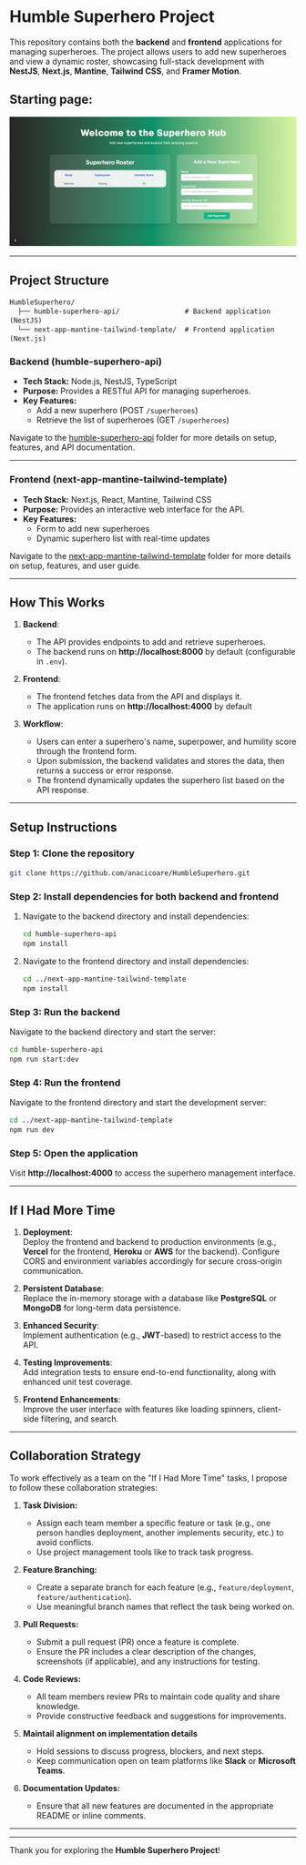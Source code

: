 
# **Humble Superhero Project**

This repository contains both the **backend** and **frontend** applications for managing superheroes. The project allows users to add new superheroes and view a dynamic roster, showcasing full-stack development with **NestJS**, **Next.js**, **Mantine**, **Tailwind CSS**, and **Framer Motion**.

## Starting page:

![starting_page](screenshots/startpage.png)

---

## **Project Structure**

```
HumbleSuperhero/
  ├── humble-superhero-api/                # Backend application (NestJS)
  └── next-app-mantine-tailwind-template/  # Frontend application (Next.js)
```

### **Backend (humble-superhero-api)**
- **Tech Stack:** Node.js, NestJS, TypeScript
- **Purpose:** Provides a RESTful API for managing superheroes.
- **Key Features:**  
  - Add a new superhero (POST `/superheroes`)
  - Retrieve the list of superheroes (GET `/superheroes`)

Navigate to the [humble-superhero-api](./humble-superhero-api/README.md) folder for more details on setup, features, and API documentation.

---

### **Frontend (next-app-mantine-tailwind-template)**
- **Tech Stack:** Next.js, React, Mantine, Tailwind CSS
- **Purpose:** Provides an interactive web interface for the API.
- **Key Features:**  
  - Form to add new superheroes
  - Dynamic superhero list with real-time updates

Navigate to the [next-app-mantine-tailwind-template](./next-app-mantine-tailwind-template/README.md) folder for more details on setup, features, and user guide.

---

## **How This Works**

1. **Backend**:
   - The API provides endpoints to add and retrieve superheroes.
   - The backend runs on **http://localhost:8000** by default (configurable in `.env`).

2. **Frontend**:
   - The frontend fetches data from the API and displays it.
   - The application runs on **http://localhost:4000** by default

3. **Workflow**:
   - Users can enter a superhero's name, superpower, and humility score through the frontend form.
   - Upon submission, the backend validates and stores the data, then returns a success or error response.
   - The frontend dynamically updates the superhero list based on the API response.

---

## **Setup Instructions**

### **Step 1: Clone the repository**
```bash
git clone https://github.com/anacicoare/HumbleSuperhero.git
```

### **Step 2: Install dependencies for both backend and frontend**
1. Navigate to the backend directory and install dependencies:
   ```bash
   cd humble-superhero-api
   npm install
   ```

2. Navigate to the frontend directory and install dependencies:
   ```bash
   cd ../next-app-mantine-tailwind-template
   npm install
   ```

### **Step 3: Run the backend**
Navigate to the backend directory and start the server:
```bash
cd humble-superhero-api
npm run start:dev
```

### **Step 4: Run the frontend**
Navigate to the frontend directory and start the development server:
```bash
cd ../next-app-mantine-tailwind-template
npm run dev
```

### **Step 5: Open the application**
Visit **http://localhost:4000** to access the superhero management interface.

---

## **If I Had More Time**

1. **Deployment**:  
   Deploy the frontend and backend to production environments (e.g., **Vercel** for the frontend, **Heroku** or **AWS** for the backend). Configure CORS and environment variables accordingly for secure cross-origin communication.

2. **Persistent Database**:  
   Replace the in-memory storage with a database like **PostgreSQL** or **MongoDB** for long-term data persistence.

3. **Enhanced Security**:  
   Implement authentication (e.g., **JWT**-based) to restrict access to the API.

4. **Testing Improvements**:  
   Add integration tests to ensure end-to-end functionality, along with enhanced unit test coverage.

5. **Frontend Enhancements**:  
   Improve the user interface with features like loading spinners, client-side filtering, and search.

---
## **Collaboration Strategy**

To work effectively as a team on the "If I Had More Time" tasks, I propose to follow these collaboration strategies:

1. **Task Division:**  
   - Assign each team member a specific feature or task (e.g., one person handles deployment, another implements security, etc.) to avoid conflicts.
   - Use project management tools like to track task progress.

2. **Feature Branching:**  
   - Create a separate branch for each feature (e.g., `feature/deployment`, `feature/authentication`).
   - Use meaningful branch names that reflect the task being worked on.

3. **Pull Requests:**  
   - Submit a pull request (PR) once a feature is complete.
   - Ensure the PR includes a clear description of the changes, screenshots (if applicable), and any instructions for testing.

4. **Code Reviews:**  
   - All team members review PRs to maintain code quality and share knowledge.
   - Provide constructive feedback and suggestions for improvements.

5. **Maintail alignment on implementation details**  
   - Hold sessions to discuss progress, blockers, and next steps.
   - Keep communication open on team platforms like **Slack** or **Microsoft Teams**.

6. **Documentation Updates:**  
   - Ensure that all new features are documented in the appropriate README or inline comments.
 
 ---
 ---


Thank you for exploring the **Humble Superhero Project**!
